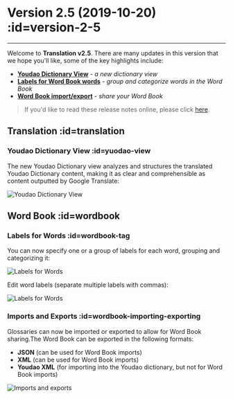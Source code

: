 # Version 2.5 (2019-10-20) :id=version-2-5

---

Welcome to **Translation v2.5**. There are many updates in this version that we hope you'll like, some of the key highlights include:

- [**Youdao Dictionary View**](#yuodao-view) - _a new dictionary view_
- [**Labels for Word Book words**](#wordbook-tag) - _group and categorize words in the Word Book_
- [**Word Book import/export**](#wordbook-importing-exporting) - _share your Word Book_

> If you'd like to read these release notes online, please click [here](#/en/updates ':ignore :target=_blank').

## Translation :id=translation
### Youdao Dictionary View :id=yuodao-view

The new Youdao Dictionary view analyzes and structures the translated Youdao Dictionary content, making it as clear and comprehensible as content outputted by Google Translate:

![Youdao Dictionary View](/updates/img/v2_5/translation.gif)

## Word Book :id=wordbook
### Labels for Words :id=wordbook-tag

You can now specify one or a group of labels for each word, grouping and categorizing it:

![Labels for Words](/updates/img/v2_5/tags.gif)

Edit word labels (separate multiple labels with commas):

![Labels for Words](/updates/img/v2_5/group.gif)

### Imports and Exports :id=wordbook-importing-exporting

Glossaries can now be imported or exported to allow for Word Book sharing.The Word Book can be exported in the following formats:
- **JSON** (can be used for Word Book imports)
- **XML** (can be used for Word Book imports)
- **Youdao XML** (for importing into the Youdao dictionary, but not for Word Book imports)

![Imports and exports](/updates/img/v2_5/import_export.png)